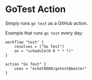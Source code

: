 # GoTest Action

Simply runs `go test` as a GitHub action.

Example that runs `go test` every day:

```
workflow "test" {
	resolves = ["Go Test"]
	on = "schedule(0 0 * * *)"
}

action "Go Test" {
	uses = "ocket8888/gotest@master"
}
```
